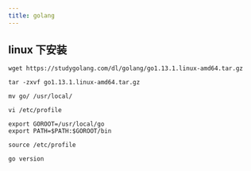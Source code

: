 ```yaml
---
title: golang
---
```


## linux 下安装
```shell script title="下载指定版本的go压缩包，解压并迁移至指定目录"
wget https://studygolang.com/dl/golang/go1.13.1.linux-amd64.tar.gz

tar -zxvf go1.13.1.linux-amd64.tar.gz

mv go/ /usr/local/
```

```shell script title="配置环境变量"
vi /etc/profile

export GOROOT=/usr/local/go
export PATH=$PATH:$GOROOT/bin

source /etc/profile
```

```shell script title="查看go版本"
go version
```